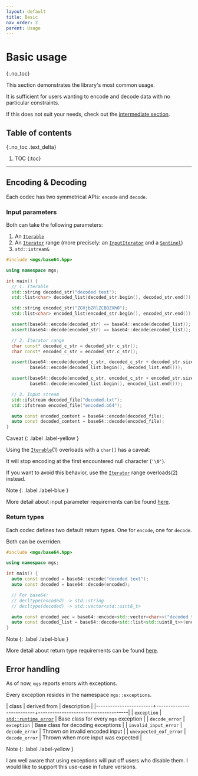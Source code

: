 ```yaml
---
layout: default
title: Basic
nav_order: 2
parent: Usage
---
```


# Basic usage
{:.no_toc}

This section demonstrates the library's most common usage.

It is sufficient for users wanting to encode and decode data with no particular constraints.

If this does not suit your needs, check out the [intermediate section](intermediate).

## Table of contents
{:.no_toc .text_delta}

1. TOC
{:toc}

---

## Encoding & Decoding

Each codec has two symmetrical APIs: `encode` and `decode`.

### Input parameters

Both can take the following parameters:

1. An [`Iterable`]()
1. An [`Iterator`]() range (more precisely: an [`InputIterator`]() and a [`Sentinel`]())
1. `std::istream&`

```cpp
#include <mgs/base64.hpp>

using namespace mgs;

int main() {
  // 1. Iterable
  std::string decoded_str("decoded text");
  std::list<char> decoded_list(decoded_str.begin(), decoded_str.end());

  std::string encoded_str("ZGVjb2RlZCB0ZXh0");
  std::list<char> encoded_list(encoded_str.begin(), encoded_str.end());

  assert(base64::encode(decoded_str) == base64::encode(decoded_list));
  assert(base64::decode(encoded_str) == base64::decode(encoded_list));

  // 2. Iterator range
  char const* decoded_c_str = decoded_str.c_str();
  char const* encoded_c_str = encoded_str.c_str();

  assert(base64::encode(decoded_c_str, decoded_c_str + decoded_str.size()) ==
         base64::encode(decoded_list.begin(), decoded_list.end()));

  assert(base64::decode(encoded_c_str, encoded_c_str + encoded_str.size()) ==
         base64::decode(encoded_list.begin(), encoded_list.end()));

  // 3. Input stream
  std::ifstream decoded_file("decoded.txt");
  std::ifstream encoded_file("encoded.b64");

  auto const encoded_content = base64::encode(decoded_file);
  auto const decoded_content = base64::decode(encoded_file);
}
```

Caveat
{: .label .label-yellow }

Using the [`Iterable`]()(1) overloads with a `char[]` has a caveat:

It will stop encoding at the first encountered null character (`'\0'`).

If you want to avoid this behavior, use the [`Iterator`]() range overloads(2) instead.

Note
{: .label .label-blue }

More detail about input parameter requirements can be found [here](advanced).

### Return types

Each codec defines two default return types. One for `encode`, one for `decode`.

Both can be overriden:

```cpp
#include <mgs/base64.hpp>

using namespace mgs;

int main() {
  auto const encoded = base64::encode("decoded text");
  auto const decoded = base64::decode(encoded);

  // For base64:
  // decltype(encoded) -> std::string
  // decltype(decoded) -> std::vector<std::uint8_t>

  auto const encoded_vec = base64::encode<std::vector<char>>("decoded text");
  auto const decoded_list = base64::decode<std::list<std::uint8_t>>(encoded_vec);
}
```

Note
{: .label .label-blue }

More detail about return type requirements can be found [here](advanced).

## Error handling

As of now, `mgs` reports errors with exceptions.

Every exception resides in the namespace `mgs::exceptions`.

| class                  | derived from             | description                          |
|------------------------+--------------------------+--------------------------------------|
| `exception`            | [`std::runtime_error`]() | Base class for every `mgs` exception |
| `decode_error`         | `exception`              | Base class for decoding exceptions   |
| `invalid_input_error`  | `decode_error`           | Thrown on invalid encoded input      |
| `unexpected_eof_error` | `decode_error`           | Thrown when more input was expected  |

Note
{: .label .label-yellow }

I am well aware that using exceptions will put off users who disable them.
I would like to support this use-case in future versions.
